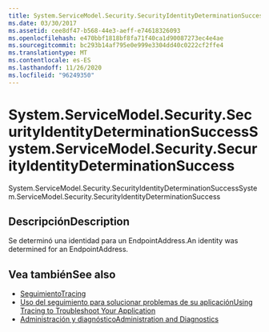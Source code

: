 ```yaml
---
title: System.ServiceModel.Security.SecurityIdentityDeterminationSuccess
ms.date: 03/30/2017
ms.assetid: cee8df47-b568-44e3-aeff-e74618326093
ms.openlocfilehash: e470bbf1818bf8fa71f40ca1d90087273ec4e4ae
ms.sourcegitcommit: bc293b14af795e0e999e3304dd40c0222cf2ffe4
ms.translationtype: MT
ms.contentlocale: es-ES
ms.lasthandoff: 11/26/2020
ms.locfileid: "96249350"
---
```

# <a name="systemservicemodelsecuritysecurityidentitydeterminationsuccess"></a><span data-ttu-id="f32c9-102">System.ServiceModel.Security.SecurityIdentityDeterminationSuccess</span><span class="sxs-lookup"><span data-stu-id="f32c9-102">System.ServiceModel.Security.SecurityIdentityDeterminationSuccess</span></span>

<span data-ttu-id="f32c9-103">System.ServiceModel.Security.SecurityIdentityDeterminationSuccess</span><span class="sxs-lookup"><span data-stu-id="f32c9-103">System.ServiceModel.Security.SecurityIdentityDeterminationSuccess</span></span>  
  
## <a name="description"></a><span data-ttu-id="f32c9-104">Descripción</span><span class="sxs-lookup"><span data-stu-id="f32c9-104">Description</span></span>  

 <span data-ttu-id="f32c9-105">Se determinó una identidad para un EndpointAddress.</span><span class="sxs-lookup"><span data-stu-id="f32c9-105">An identity was determined for an EndpointAddress.</span></span>  
  
## <a name="see-also"></a><span data-ttu-id="f32c9-106">Vea también</span><span class="sxs-lookup"><span data-stu-id="f32c9-106">See also</span></span>

- [<span data-ttu-id="f32c9-107">Seguimiento</span><span class="sxs-lookup"><span data-stu-id="f32c9-107">Tracing</span></span>](index.md)
- [<span data-ttu-id="f32c9-108">Uso del seguimiento para solucionar problemas de su aplicación</span><span class="sxs-lookup"><span data-stu-id="f32c9-108">Using Tracing to Troubleshoot Your Application</span></span>](using-tracing-to-troubleshoot-your-application.md)
- [<span data-ttu-id="f32c9-109">Administración y diagnóstico</span><span class="sxs-lookup"><span data-stu-id="f32c9-109">Administration and Diagnostics</span></span>](../index.md)
